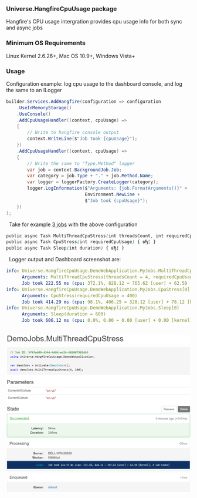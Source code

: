 ﻿### Universe.HangfireCpuUsage package
Hangfire's CPU usage intergration provides cpu usage info for both sync and async jobs

### Minimum OS Requirements
Linux Kernel 2.6.26+, Mac OS 10.9+, Windows Vista+

### Usage
Configuration example: log cpu usage to the dashboard console, and log  the same to an ILogger
```csharp
builder.Services.AddHangfire(configuration => configuration
    .UseInMemoryStorage()
    .UseConsole()
    .AddCpuUsageHandler((context, cpuUsage) =>
    {
        // Write to hangfire console output
        context.WriteLine($"Job took {cpuUsage}");
    })
    .AddCpuUsageHandler((context, cpuUsage) =>
    {
        // Write the same to "Type.Method" logger
        var job = context.BackgroundJob.Job;
        var category = job.Type + "." + job.Method.Name;
        var logger = loggerFactory.CreateLogger(category);
        logger.LogInformation($"Arguments: {job.FormatArguments()}" +
                              Environment.NewLine +
                              $"Job took {cpuUsage}");
    })
);
```
 
Take for example [3 jobs](https://github.com/devizer/Universe.HangfireCpuUsage/blob/main/Universe.HangfireCpuUsage.DemoWebApplication/DemoJobs.cs) with the above configuration
```css
public async Task MultiThreadCpuStress(int threadsCount, int requiredCpuUsage) { вЂ¦ }
public async Task CpuStress(int requiredCpuUsage) { вЂ¦ }
public async Task Sleep(int duration) { вЂ¦ }
```
 
Logger output and Dashboard screenshot are:
```yaml
info: Universe.HangfireCpuUsage.DemoWebApplication.MyJobs.MultiThreadCpuStress[0]
      Arguments: MultiThreadCpuStress(threadsCount = 4, requiredCpuUsage = 200)
      Job took 222.55 ms (cpu: 372.1%, 828.12 = 765.62 [user] + 62.50 [kernel], 4 sub-tasks)
info: Universe.HangfireCpuUsage.DemoWebApplication.MyJobs.CpuStress[0]
      Arguments: CpuStress(requiredCpuUsage = 400)
      Job took 414.29 ms (cpu: 98.1%, 406.25 = 328.12 [user] + 78.12 [kernel], 1 sub-task)
info: Universe.HangfireCpuUsage.DemoWebApplication.MyJobs.Sleep[0]
      Arguments: Sleep(duration = 600)
      Job took 606.12 ms (cpu: 0.0%, 0.00 = 0.00 [user] + 0.00 [kernel], 2 sub-tasks)
```
 
![Dashboard Screenshot](https://raw.githubusercontent.com/devizer/Universe.HangfireCpuUsage/main/Images/Hangfire.CpuUsage.Dashboard.png)
